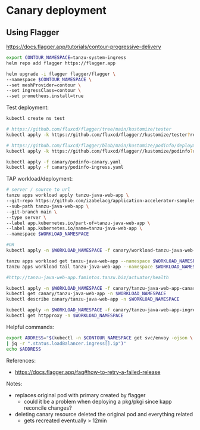 # Canary deployment

## Using Flagger

https://docs.flagger.app/tutorials/contour-progressive-delivery

```sh
export CONTOUR_NAMESPACE=tanzu-system-ingress
helm repo add flagger https://flagger.app

helm upgrade -i flagger flagger/flagger \
--namespace $CONTOUR_NAMESPACE \
--set meshProvider=contour \
--set ingressClass=contour \
--set prometheus.install=true

```

Test deployment:

```sh
kubectl create ns test

# https://github.com/fluxcd/flagger/tree/main/kustomize/tester
kubectl apply -k https://github.com/fluxcd/flagger//kustomize/tester?ref=main

# https://github.com/fluxcd/flagger/blob/main/kustomize/podinfo/deployment.yaml
kubectl apply -k https://github.com/fluxcd/flagger//kustomize/podinfo?ref=main

kubectl apply -f canary/podinfo-canary.yaml
kubectl apply -f canary/podinfo-ingress.yaml
```

TAP workload/deployment:

```sh
# server / source to url
tanzu apps workload apply tanzu-java-web-app \
--git-repo https://github.com/izabelacg/application-accelerator-samples \
--sub-path tanzu-java-web-app \
--git-branch main \
--type server \
--label app.kubernetes.io/part-of=tanzu-java-web-app \
--label app.kubernetes.io/name=tanzu-java-web-app \
--namespace $WORKLOAD_NAMESPACE

#OR
kubectl apply -n $WORKLOAD_NAMESPACE -f canary/workload-tanzu-java-web-app.yaml

tanzu apps workload get tanzu-java-web-app --namespace $WORKLOAD_NAMESPACE
tanzu apps workload tail tanzu-java-web-app --namespace $WORKLOAD_NAMESPACE --timestamp --since 1h

#http://tanzu-java-web-app.famintos.tanzu.biz/actuator/health

kubectl apply -n $WORKLOAD_NAMESPACE -f canary/tanzu-java-web-app-canary.yaml
kubectl get canary/tanzu-java-web-app -n $WORKLOAD_NAMESPACE
kubectl describe canary/tanzu-java-web-app -n $WORKLOAD_NAMESPACE

kubectl apply -n $WORKLOAD_NAMESPACE -f canary/tanzu-java-web-app-ingress.yaml
kubectl get httpproxy -n $WORKLOAD_NAMESPACE
```

Helpful commands: 

```sh
export ADDRESS="$(kubectl -n $CONTOUR_NAMESPACE get svc/envoy -ojson \
| jq -r ".status.loadBalancer.ingress[].ip")"
echo $ADDRESS

```

References:

* https://docs.flagger.app/faq#how-to-retry-a-failed-release

Notes:

- replaces original pod with primary created by flagger
  - could it be a problem when deploying a pkg/pkgi since kapp reconcile changes?
- deleting canary resource deleted the original pod and everything related
  - gets recreated eventually > 12min
